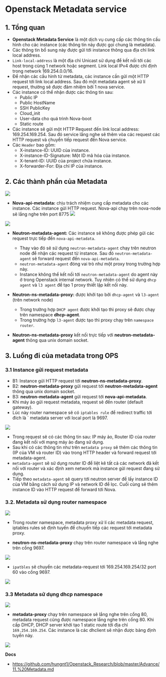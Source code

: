 # Openstack Metadata service
## 1. Tổng quan 
- **Openstack Metadata Service** là một dịch vụ cung cấp các thông tin cấu hình cho các instance (các thông tin này được gọi chung là metadata).
- Các thông tin bổ sung này được gửi tới instance thông qua địa chỉ link local address.
- `Link-local-address` là một địa chỉ Unicast sử dụng để kết nối tới các host trong cùng 1 network hoặc segment. Link local IPv4 được chỉ định trong network 169.254.0.0/16.
- Để nhận các cấu hình từ metadata, các instance cần gửi một HTTP request tới link local address. Sau đó một metadata agent sẽ xử lí request, thường sẽ được đảm nhiệm bởi 1 nova service.
- Các instance có thể nhận được các thông tin sau:
  + Public IP
  + Public HostName
  + SSH PublicKey
  + Cloud_init
  + User-data cho quá trình Nova-boot
  + Static route
- Các instance sẽ gửi một HTTP Request đến link local address: 169.254.169.254. Sau đó service lắng nghe sẽ thêm vòa các request các HTTP request và chuyển tiếp request đến Nova service.
- Các `Header` bao gồm:
  + X-instance-ID: UUID của instance.
  + X-instance-ID-Signature: Một ID mã hóa của instance.
  + X-tenant-ID: UUID của project chứa instance.
  + X-forwarder-For: Địa chỉ IP của instance.

## 2. Các thành phần của Metadata
![](https://camo.githubusercontent.com/f8a09d96edd1769cbdc5a528e97dc28ec15ec121/687474703a2f2f692e696d6775722e636f6d2f504f37446157722e706e67)

- **Nova-api-metadata:** chịu trách nhiệm cung cấp metadata cho các instance. Các instance gửi HTTP request. Nova-api chạy trên nova-node sẽ lắng nghe trên port 8775
![](https://i.ibb.co/F46yDB4/Screenshot-from-2021-05-11-11-23-22.png)

![](https://i.ibb.co/SP1BkTZ/Screenshot-from-2021-05-11-11-25-12.png)

- **Neutron-metadata-agent:** Các instance sẽ không được phép gửi các request trực tiếp đến `nova-api-metadata`. 
  + Thay vào đó sẽ sử dụng `neutron-metadata-agent` chạy trên neutron node để nhận các request từ instance. Sau đó `neutron-metadata-agent` sẽ forward request đến `nova-api-metadata`. 
  + `neutron-metadata-agent` đóng vai trò như một proxy trong trường hợp này.
  + Instance không thể kết nối tới `neutron-metadata-agent` do agent này ở trong Openstack internal network. Tuy nhiên có thể sử dụng `dhcp agent` và `l3 agent` để tạo 1 proxy thiết lập kết nối này. 

- **Neutron-ns-metadata-proxy:** được khởi tạo bởi `dhcp-agent` và `l3-agent` (trên network node)
  + Trong trường hợp `DHCP agent` được khởi tạo thì proxy sẽ được chạy trên namespace **dhcp-agent**.
  + Trong trường hợp `l3-agent` được tạo thì proxy chạy trên `namespace router`.

- **Neutron-ns-metadata-proxy** kết nối trực tiếp với **neutron-metadata-agent** thông qua unix domain socket.

## 3. Luồng đi của metadata trong OPS
### 3.1 Instance gửi request metadata
- B1: Instance gửi HTTP request tới **neutron-ns-metadata-proxy**.
- B2: **neutron-metadata-proxy** gửi request tới **neutron-metadata-agent** thông qua unix domain socket.
- B3: **neutron-metadata-agent** gửi request tới **nova-api-metadata**.
- Khi máy ảo gửi request metadata, request sẽ đến router (default gateway).
- Lúc này router namespace sẽ có `iptables rule` để redirect traffic tới đích là ` metadata server với local port là 9697.

![](https://i.ibb.co/GChXY0X/Screenshot-from-2021-05-11-11-44-14.png)

- Trong request sẽ có các thông tin sau: IP máy ảo, Router ID của router đang kết nối với mạng máy ảo đang sử dụng.
- Sau khi có các thông tin như trên `metadata proxy` sẽ thêm các thông tin (IP của VM và router ID) vào trong HTTP header và forward request tới metadata-agent.
- `metadata-agent` sẽ sử dụng router ID để liệt kê tất cả các network đã kết nối với router và xác định xem network mà instance gửi request đang sử dụng.
- Tiếp theo `metadata-agent` sẽ query tới neutron server để lấy instance ID của VM bằng cách sử dụng IP và network ID để lọc. Cuối cùng sẽ thêm instance ID vào HTTP request để forward tới Nova.

### 3.2. Metadata sử dụng router namespace
![](https://camo.githubusercontent.com/8196e19c0cd8bcb580da6509c77293a6f8ae686683f73e1e7bcf6c9e88ca7387/687474703a2f2f692e696d6775722e636f6d2f706c4d72456d442e706e67)

- Trong router namespace, metadata proxy xử lí các metadata request, iptables rules sẽ định tuyến để chuyển tiếp các request tới metadata proxy.

- **neutron-ns-metadata-proxy** chạy trên router namespace và lắng nghe trên cổng 9697.

![](https://i.ibb.co/JnBs8jb/Screenshot-from-2021-05-11-11-55-35.png)

- `ipatbles` sẽ chuyển các metadata-request tới 169.254.169.254/32 port 60 vào cổng 9697.

![](https://i.ibb.co/Hp1k1RP/Screenshot-from-2021-05-11-11-51-26.png)

### 3.3 Metadata sử dụng dhcp namespace
![](https://camo.githubusercontent.com/8c3046804e75e97ab0b70486b0a75cf4c6ff879cbf1e2046f8b08f4c0ff231a3/687474703a2f2f692e696d6775722e636f6d2f456367437934412e706e67)

- **metadata-proxy** chạy trên namespace sẽ lắng nghe trên cổng 80, metadata request cũng được namespace lắng nghe trên cổng 80. Khi cấp DHCP, DHCP server khởi tạo 1 static route tới địa chỉ `169.254.169.254`. Các instance là các dhclient sẽ nhận được bảng định tuyến này.

![](https://i.ibb.co/LZC6N5d/Screenshot-from-2021-05-11-12-07-51.png)

__Docs__
- https://github.com/hungnt1/Openstack_Research/blob/master/Advance/11.%20Metadata.md






